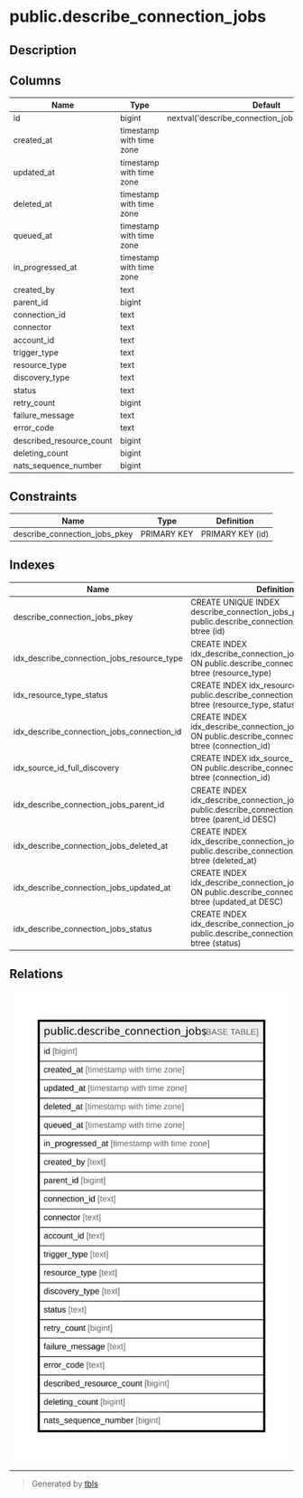 # public.describe_connection_jobs

## Description

## Columns

| Name | Type | Default | Nullable | Children | Parents | Comment |
| ---- | ---- | ------- | -------- | -------- | ------- | ------- |
| id | bigint | nextval('describe_connection_jobs_id_seq'::regclass) | false |  |  |  |
| created_at | timestamp with time zone |  | true |  |  |  |
| updated_at | timestamp with time zone |  | true |  |  |  |
| deleted_at | timestamp with time zone |  | true |  |  |  |
| queued_at | timestamp with time zone |  | true |  |  |  |
| in_progressed_at | timestamp with time zone |  | true |  |  |  |
| created_by | text |  | true |  |  |  |
| parent_id | bigint |  | true |  |  |  |
| connection_id | text |  | true |  |  |  |
| connector | text |  | true |  |  |  |
| account_id | text |  | true |  |  |  |
| trigger_type | text |  | true |  |  |  |
| resource_type | text |  | true |  |  |  |
| discovery_type | text |  | true |  |  |  |
| status | text |  | true |  |  |  |
| retry_count | bigint |  | true |  |  |  |
| failure_message | text |  | true |  |  |  |
| error_code | text |  | true |  |  |  |
| described_resource_count | bigint |  | true |  |  |  |
| deleting_count | bigint |  | true |  |  |  |
| nats_sequence_number | bigint |  | true |  |  |  |

## Constraints

| Name | Type | Definition |
| ---- | ---- | ---------- |
| describe_connection_jobs_pkey | PRIMARY KEY | PRIMARY KEY (id) |

## Indexes

| Name | Definition |
| ---- | ---------- |
| describe_connection_jobs_pkey | CREATE UNIQUE INDEX describe_connection_jobs_pkey ON public.describe_connection_jobs USING btree (id) |
| idx_describe_connection_jobs_resource_type | CREATE INDEX idx_describe_connection_jobs_resource_type ON public.describe_connection_jobs USING btree (resource_type) |
| idx_resource_type_status | CREATE INDEX idx_resource_type_status ON public.describe_connection_jobs USING btree (resource_type, status) |
| idx_describe_connection_jobs_connection_id | CREATE INDEX idx_describe_connection_jobs_connection_id ON public.describe_connection_jobs USING btree (connection_id) |
| idx_source_id_full_discovery | CREATE INDEX idx_source_id_full_discovery ON public.describe_connection_jobs USING btree (connection_id) |
| idx_describe_connection_jobs_parent_id | CREATE INDEX idx_describe_connection_jobs_parent_id ON public.describe_connection_jobs USING btree (parent_id DESC) |
| idx_describe_connection_jobs_deleted_at | CREATE INDEX idx_describe_connection_jobs_deleted_at ON public.describe_connection_jobs USING btree (deleted_at) |
| idx_describe_connection_jobs_updated_at | CREATE INDEX idx_describe_connection_jobs_updated_at ON public.describe_connection_jobs USING btree (updated_at DESC) |
| idx_describe_connection_jobs_status | CREATE INDEX idx_describe_connection_jobs_status ON public.describe_connection_jobs USING btree (status) |

## Relations

![er](public.describe_connection_jobs.svg)

---

> Generated by [tbls](https://github.com/k1LoW/tbls)
